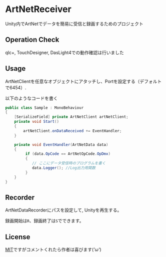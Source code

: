 # ArtNetReceiver
Unity内でArtNetでデータを簡易に受信と録画するためのプロジェクト

## Operation Check
qlc+, TouchDesigner, DasLight4での動作確認は行いました

## Usage

ArtNetClientを任意なオブジェクトにアタッチし、Portを設定する（デフォルトで6454）.


以下のようなコードを書く

```C# : データ受信のサンプルコード
public class Sample : MonoBehaviour
{
    [SerializeField] private ArtNetClient artNetClient;
    private void Start()
    {
        artNetClient.onDataReceived += EventHandler;
    }

    private void EventHandler(ArtNetData data)
    {
         if (data.OpCode == ArtNetOpCode.OpDmx)
         {
        	// ここにデータ受信時のプログラムを書く
	        data.Logger(); //Log出力用関数 
         }
    }
}
```

## Recorder

ArtNetDataRecorderにパスを設定して, Unityを再生する。

録画開始は`R`、録画終了は`S`でできます。

License
-------

[MIT](LICENSE.md)ですがコメントくれたら作者は喜びます(*'ω'*)
